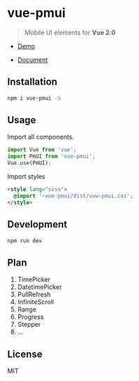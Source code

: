 # vue-pmui

> Mobile UI elements for **Vue 2.0**

- [Demo](https://fuckiebrowser.github.io/vue-pmui)

- [Document](https://fuckiebrowser.gitbooks.io/vue-pmui/)

## Installation
```bash
npm i vue-pmui -S
```

## Usage

Import all components.

```javascript
import Vue from 'vue';
import PmUI from 'vue-pmui';
Vue.use(PmUI);
```
Import styles
``` html
<style lang="scss">
  @import '~vue-pmui/dist/vuw-pmui.css';
</style>
```
## Development

```bash
npm run dev
```

## Plan
1. TimePicker
2. DatetimePicker
3. PullRefresh
4. InfiniteScroll
5. Range
6. Progress
7. Stepper
8. ...


## License
MIT
